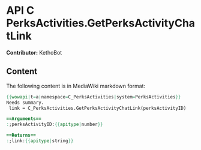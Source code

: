 # API C PerksActivities.GetPerksActivityChatLink

**Contributor:** KethoBot

## Content

The following content is in MediaWiki markdown format:

```mediawiki
{{wowapi|t=a|namespace=C_PerksActivities|system=PerksActivities}}
Needs summary.
 link = C_PerksActivities.GetPerksActivityChatLink(perksActivityID)

==Arguments==
:;perksActivityID:{{apitype|number}}

==Returns==
:;link:{{apitype|string}}
```